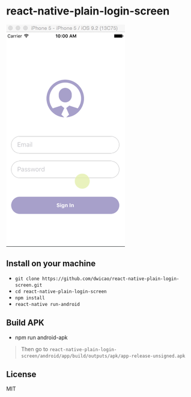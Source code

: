 # react-native-plain-login-screen
![demo](https://raw.githubusercontent.com/dwicao/react-native-plain-login-screen/master/demo.gif)

## Install on your machine
* `git clone https://github.com/dwicao/react-native-plain-login-screen.git`
* `cd react-native-plain-login-screen`
* `npm install`
* `react-native run-android`

## Build APK
* npm run android-apk

> Then go to `react-native-plain-login-screen/android/app/build/outputs/apk/app-release-unsigned.apk`

## License
MIT

